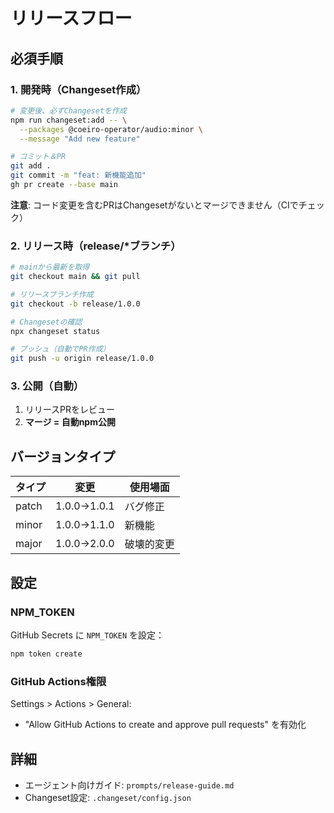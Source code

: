 # リリースフロー

## 必須手順

### 1. 開発時（Changeset作成）

```bash
# 変更後、必ずChangesetを作成
npm run changeset:add -- \
  --packages @coeiro-operator/audio:minor \
  --message "Add new feature"

# コミット＆PR
git add .
git commit -m "feat: 新機能追加"
gh pr create --base main
```

**注意**: コード変更を含むPRはChangesetがないとマージできません（CIでチェック）

### 2. リリース時（release/*ブランチ）

```bash
# mainから最新を取得
git checkout main && git pull

# リリースブランチ作成
git checkout -b release/1.0.0

# Changesetの確認
npx changeset status

# プッシュ（自動でPR作成）
git push -u origin release/1.0.0
```

### 3. 公開（自動）

1. リリースPRをレビュー
2. **マージ = 自動npm公開**

## バージョンタイプ

| タイプ | 変更 | 使用場面 |
|--------|------|----------|
| patch | 1.0.0→1.0.1 | バグ修正 |
| minor | 1.0.0→1.1.0 | 新機能 |
| major | 1.0.0→2.0.0 | 破壊的変更 |

## 設定

### NPM_TOKEN

GitHub Secrets に `NPM_TOKEN` を設定：

```bash
npm token create
```

### GitHub Actions権限

Settings > Actions > General:
- "Allow GitHub Actions to create and approve pull requests" を有効化

## 詳細

- エージェント向けガイド: `prompts/release-guide.md`
- Changeset設定: `.changeset/config.json`
